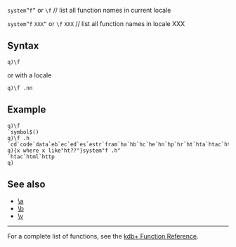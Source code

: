 `system”f”` or `\f` // list all function names in current locale

`system”f` `XXX”` or `\f` `XXX` // list all function names in locale XXX

Syntax
------

    q)\f

or with a locale

    q)\f .nn

Example
-------

    q)\f
    `symbol$()
    q)\f .h
    `cd`code`data`eb`ec`ed`es`estr`fram`ha`hb`hc`he`hn`hp`hr`ht`hta`htac`htc`html`http`hu`hug`hy`jx`nbr`pre`td`text`uh`xd`xmp`xs`xt
    q){x where x like"ht??"}system"f .h"
    `htac`html`http
    q)

See also
--------

-   [\\a](Reference/Sysa "wikilink")
-   [\\b](Reference/Sysb "wikilink")
-   [\\v](Reference/Sysv "wikilink")

------------------------------------------------------------------------

For a complete list of functions, see the [kdb+ Function Reference](Reference "wikilink").
